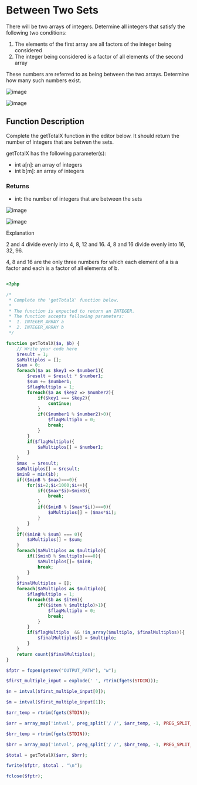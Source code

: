 # Between Two Sets

There will be two arrays of integers. Determine all integers that satisfy the following two conditions:

1. The elements of the first array are all factors of the integer being considered
2. The integer being considered is a factor of all elements of the second array


These numbers are referred to as being between the two arrays. Determine how many such numbers exist.

![image](https://user-images.githubusercontent.com/23621801/186740949-8666a23f-3e4f-4950-ab97-6581be156f7b.png)

![image](https://user-images.githubusercontent.com/23621801/186740987-37f63785-8e48-4b38-ba77-53a673524e21.png)

## Function Description

Complete the getTotalX function in the editor below. It should return the number of integers that are betwen the sets.

getTotalX has the following parameter(s):

* int a[n]: an array of integers
* int b[m]: an array of integers

### Returns

* int: the number of integers that are between the sets

![image](https://user-images.githubusercontent.com/23621801/186741305-0d97b003-47a5-4456-9cd7-63cc6871e916.png)

![image](https://user-images.githubusercontent.com/23621801/186741327-0baacccf-d8fb-4fe7-8adc-d31bc6125299.png)


Explanation

2 and 4 divide evenly into 4, 8, 12 and 16.
4, 8 and 16 divide evenly into 16, 32, 96.

4, 8 and 16 are the only three numbers for which each element of a is a factor and each is a factor of all elements of b.



```php

<?php

/*
 * Complete the 'getTotalX' function below.
 *
 * The function is expected to return an INTEGER.
 * The function accepts following parameters:
 *  1. INTEGER_ARRAY a
 *  2. INTEGER_ARRAY b
 */

function getTotalX($a, $b) {
    // Write your code here
    $result = 1;
    $aMultiplos = [];
    $sum = 0;
    foreach($a as $key1 => $number1){
        $result = $result * $number1;
        $sum += $number1;
        $flagMultiplo = 1;
        foreach($a as $key2 => $number2){
            if($key1 === $key2){
                continue;
            }
            if(($number1 % $number2)>0){
                $flagMultiplo = 0;
                break;
            }
        }
        if($flagMultiplo){
            $aMultiplos[] = $number1;
        }
    }
    $max  = $result;
    $aMultiplos[] = $result;
    $minB = min($b);
    if(($minB % $max)===0){
        for($i=2;$i<1000;$i++){
            if(($max*$i)>$minB){
                break;
            }
            if(($minB % ($max*$i))===0){
                $aMultiplos[] = ($max*$i);
            }
        }
    }
    if(($minB % $sum) === 0){
        $aMultiplos[] = $sum;
    }
    foreach($aMultiplos as $multiplo){
        if(($minB % $multiplo)===0){
            $aMultiplos[]= $minB;
            break;
        }
    }
    $finalMultiplos = [];
    foreach($aMultiplos as $multiplo){
        $flagMultiplo = 1;
        foreach($b as $item){
            if(($item % $multiplo)>1){
                $flagMultiplo = 0;
                break;
            }
        }
        if($flagMultiplo  && !in_array($multiplo, $finalMultiplos)){
            $finalMultiplos[] = $multiplo;
        }
    }
    return count($finalMultiplos);
}

$fptr = fopen(getenv("OUTPUT_PATH"), "w");

$first_multiple_input = explode(' ', rtrim(fgets(STDIN)));

$n = intval($first_multiple_input[0]);

$m = intval($first_multiple_input[1]);

$arr_temp = rtrim(fgets(STDIN));

$arr = array_map('intval', preg_split('/ /', $arr_temp, -1, PREG_SPLIT_NO_EMPTY));

$brr_temp = rtrim(fgets(STDIN));

$brr = array_map('intval', preg_split('/ /', $brr_temp, -1, PREG_SPLIT_NO_EMPTY));

$total = getTotalX($arr, $brr);

fwrite($fptr, $total . "\n");

fclose($fptr);


```
